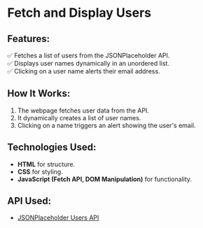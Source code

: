 # Fetch and Display Users

## Features:
✅ Fetches a list of users from the JSONPlaceholder API.  
✅ Displays user names dynamically in an unordered list.  
✅ Clicking on a user name alerts their email address.  

## How It Works:
1. The webpage fetches user data from the API.
2. It dynamically creates a list of user names.
3. Clicking on a name triggers an alert showing the user's email.

## Technologies Used:
- **HTML** for structure.
- **CSS** for styling.
- **JavaScript (Fetch API, DOM Manipulation)** for functionality.

## API Used:
- [JSONPlaceholder Users API](https://jsonplaceholder.typicode.com/users)

